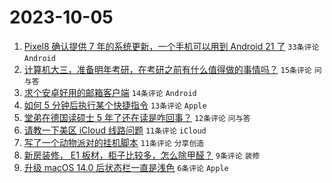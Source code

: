 # 2023-10-05

1. [Pixel8 确认提供 7 年的系统更新，一个手机可以用到 Android 21 了](https://www.v2ex.com/t/978971) `33条评论` `Android`
1. [计算机大三，准备明年考研，在考研之前有什么值得做的事情吗？](https://www.v2ex.com/t/978970) `15条评论` `问与答`
1. [求个安卓好用的邮箱客户端](https://www.v2ex.com/t/978976) `14条评论` `Android`
1. [如何 5 分钟后执行某个快捷指令](https://www.v2ex.com/t/978969) `13条评论` `Apple`
1. [堂弟在德国读硕士 5 年了还在读是咋回事？](https://www.v2ex.com/t/978984) `12条评论` `问与答`
1. [请教一下美区 iCloud 线路问题](https://www.v2ex.com/t/978974) `11条评论` `iCloud`
1. [写了一个动物派对的挂机脚本](https://www.v2ex.com/t/978965) `11条评论` `分享创造`
1. [新房装修， E1 板材，柜子比较多，怎么除甲醛？](https://www.v2ex.com/t/978980) `9条评论` `装修`
1. [升级 macOS 14.0 后状态栏一直是浅色](https://www.v2ex.com/t/978968) `6条评论` `Apple`
